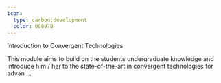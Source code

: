 ```yaml
---
icon:
  type: carbon:development
  color: 00897B
---
```

Introduction to Convergent Technologies

This module aims to build on the students undergraduate knowledge and introduce him / her to the state-of-the-art in convergent technologies for advan ... 
